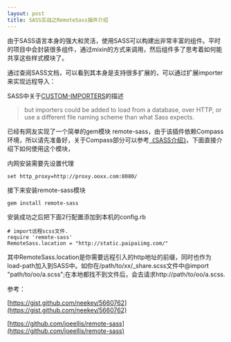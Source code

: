 ```yaml
---
layout: post
title: SASS实战之RemoteSass插件介绍
---
```

由于SASS语言本身的强大和灵活，使用SASS可以构建出非常丰富的组件。平时的项目中会封装很多组件，通过mixin的方式来调用，然后组件多了思考着如何能共享这些样式模块了。

通过查阅SASS文档，可以看到其本身是支持很多扩展的，可以通过扩展importer来实现远程导入：

SASS中关于[CUSTOM-IMPORTERS](http://sass-lang.com/docs/yardoc/file.SASS_REFERENCE.html#custom_importers)的描述

>but importers could be added to load from a database, over HTTP, or use a different file naming scheme than what Sass expects.

已经有网友实现了一个简单的gem模块 remote-sass，由于该插件依赖Compass环境，所以请先准备好，关于Compass部分可以参考[《SASS介绍》](http://goo.gl/VMyISe)，下面直接介绍下如何使用这个模块，

内网安装需要先设置代理


    set http_proxy=http://proxy.ooxx.com:8080/


接下来安装remote-sass模块

    gem install remote-sass

安装成功之后把下面2行配置添加到本机的config.rb


    # import远程scss文件.
    require 'remote-sass'
    RemoteSass.location = "http://static.paipaiimg.com/"


其中RemoteSass.location是你需要远程引入的http地址的前缀，同时也作为load-path加入到SASS中。如你在/path/to/xx/_share.scss文件中@import "path/to/oo/a.scss";在本地都找不到文件后，会去请求http://path/to/oo/a.scss.

参考：

[https://gist.github.com/neekey/5660762](https://gist.github.com/neekey/5660762)

[https://github.com/joeellis/remote-sass](https://github.com/joeellis/remote-sass)